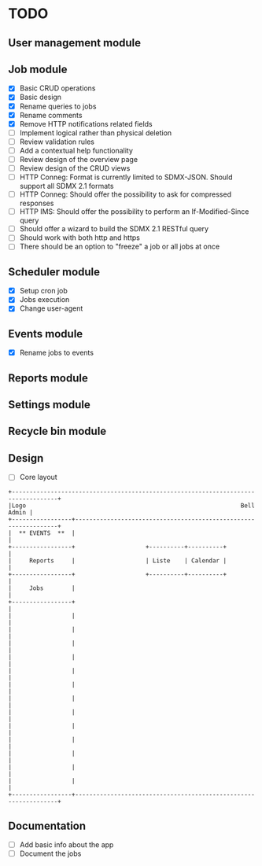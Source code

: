 # TODO

## User management module

## Job module
- [x] Basic CRUD operations
- [x] Basic design
- [x] Rename queries to jobs
- [x] Rename comments
- [x] Remove HTTP notifications related fields
- [ ] Implement logical rather than physical deletion
- [ ] Review validation rules
- [ ] Add a contextual help functionality
- [ ] Review design of the overview page
- [ ] Review design of the CRUD views
- [ ] HTTP Conneg: Format is currently limited to SDMX-JSON. Should support all SDMX 2.1 formats
- [ ] HTTP Conneg: Should offer the possibility to ask for compressed responses
- [ ] HTTP IMS: Should offer the possibility to perform an If-Modified-Since query
- [ ] Should offer a wizard to build the SDMX 2.1 RESTful query
- [ ] Should work with both http and https
- [ ] There should be an option to "freeze" a job or all jobs at once

## Scheduler module
- [x] Setup cron job
- [x] Jobs execution
- [x] Change user-agent

## Events module
- [x] Rename jobs to events

## Reports module

## Settings module

## Recycle bin module

## Design
- [ ] Core layout
```
+-----------------------------------------------------------------------------------+
|Logo                                                             Bell        Admin |
+-----------------+-----------------------------------------------------------------+
|  ** EVENTS  **  |                                                                 |
+-----------------+                    +----------+----------+                      |
|     Reports     |                    | Liste    | Calendar |                      |
+-----------------+                    +----------+----------+                      |
|     Jobs        |                                                                 |
+-----------------+                                                                 |
|                 |                                                                 |
|                 |                                                                 |
|                 |                                                                 |
|                 |                                                                 |
|                 |                                                                 |
|                 |                                                                 |
|                 |                                                                 |
|                 |                                                                 |
|                 |                                                                 |
|                 |                                                                 |
|                 |                                                                 |
|                 |                                                                 |
|                 |                                                                 |
+-----------------+-----------------------------------------------------------------+

```


## Documentation
- [ ] Add basic info about the app
- [ ] Document the jobs
